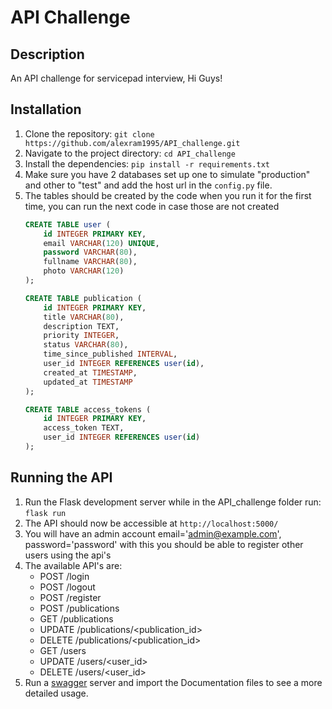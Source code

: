 # API Challenge

## Description

An API challenge for servicepad interview, Hi Guys!

## Installation

1. Clone the repository: `git clone https://github.com/alexram1995/API_challenge.git`
2. Navigate to the project directory: `cd API_challenge`
3. Install the dependencies: `pip install -r requirements.txt`
4. Make sure you have 2 databases set up one to simulate "production" and other to "test" and add the host url in the `config.py` file.
5. The tables should be created by the code when you run it for the first time, you can run the next code in case those are not created 
    ```SQL
    CREATE TABLE user (
        id INTEGER PRIMARY KEY,
        email VARCHAR(120) UNIQUE,
        password VARCHAR(80),
        fullname VARCHAR(80),
        photo VARCHAR(120)
    );

    CREATE TABLE publication (
        id INTEGER PRIMARY KEY,
        title VARCHAR(80),
        description TEXT,
        priority INTEGER,
        status VARCHAR(80),
        time_since_published INTERVAL,
        user_id INTEGER REFERENCES user(id),
        created_at TIMESTAMP,
        updated_at TIMESTAMP
    );

    CREATE TABLE access_tokens (
        id INTEGER PRIMARY KEY,
        access_token TEXT,
        user_id INTEGER REFERENCES user(id)
    );


## Running the API

1. Run the Flask development server while in the API_challenge folder run: `flask run`
2. The API should now be accessible at `http://localhost:5000/`
3. You will have an admin account email='admin@example.com', password='password' with this you should be able to register other users using the api's
4. The available API's are:
    - POST /login
    - POST /logout
    - POST /register
    - POST /publications
    - GET /publications
    - UPDATE /publications/<publication_id>
    - DELETE /publications/<publication_id>
    - GET /users
    - UPDATE /users/<user_id>
    - DELETE /users/<user_id>
5. Run a [swagger](https://swagger.io/tools/swagger-ui/) server and import the Documentation files to see a more detailed usage.
